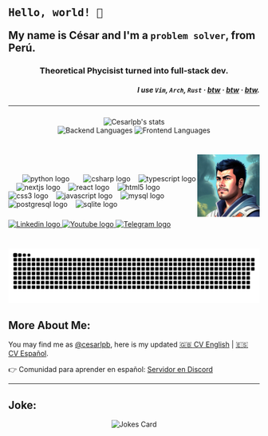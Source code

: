<h2 align="left"><pre>Hello, world! 🤖</pre> My name is César and I'm a <code>problem solver</code>, from Perú.</h2>

<h3 align="center">Theoretical Phycisist turned into full-stack dev.</h3>

<h5 align="right">I use <code>Vim</code>, <code>Arch</code>, <code>Rust</code> · <u>btw</u> · <u>btw</u> · <u>btw</u>.</h5>

<hr>

###

<div align="center">
  <img src="https://github-readme-stats.vercel.app/api?username=cesarlpb&hide_title=false&hide_rank=false&show_icons=true&include_all_commits=true&count_private=true&disable_animations=false&theme=dracula&locale=en&hide_border=false&hide=discussions_started,discussions_answered&show=issues,reviews,prs_merged,prs_merged_percentage" height="250" alt="Cesarlpb's stats"  />
  <br>
  <img src="https://github-readme-stats.vercel.app/api/top-langs?username=cesarlpb&locale=en&hide_title=false&custom_title=Backend%20Most%20Used%20Langs:&layout=pie&size_weight=0.5&count_weight=0.5&card_width=320&langs_count=5&theme=dracula&hide_border=false&hide=scss,html,css,vue,xslt,javascript,less,handlebars,ejs" height="225" alt="Backend Languages"  />
  <img src="https://github-readme-stats.vercel.app/api/top-langs?username=cesarlpb&locale=en&hide_title=false&custom_title=Frontend%20Most%20Used%20Langs:&layout=pie&size_weight=0.5&count_weight=0.5&card_width=320&langs_count=3&theme=dracula&hide_border=false&hide=C#,python" height="225" alt="Frontend Languages"  />
</div>

###

<br>

<div>

<img width="24" />
<img align="right" height="125" src="img/profile.jpeg"  />
<img width="24" />


###

<div align="left">
  <img width="24" /> <img src="https://cdn.jsdelivr.net/gh/devicons/devicon/icons/python/python-original.svg" height="30" alt="python logo"  /><img width="24" /> <img src="https://cdn.jsdelivr.net/gh/devicons/devicon/icons/csharp/csharp-original.svg" height="30" alt="csharp logo"  /><img width="12" /> <img src="https://cdn.jsdelivr.net/gh/devicons/devicon/icons/typescript/typescript-original.svg" height="30" alt="typescript logo"  /><img width="12" /> <img src="https://cdn.jsdelivr.net/gh/devicons/devicon/icons/nextjs/nextjs-original.svg" height="30" alt="nextjs logo"  /><img width="12" /> <img src="https://cdn.jsdelivr.net/gh/devicons/devicon/icons/react/react-original.svg" height="30" alt="react logo"  /><img width="12" /> <img src="https://cdn.jsdelivr.net/gh/devicons/devicon/icons/html5/html5-original.svg" height="30" alt="html5 logo"  /><img width="12" /> <img src="https://cdn.jsdelivr.net/gh/devicons/devicon/icons/css3/css3-original.svg" height="30" alt="css3 logo"  /><img width="12" /> <img src="https://cdn.jsdelivr.net/gh/devicons/devicon/icons/javascript/javascript-original.svg" height="30" alt="javascript logo"  /><img width="12" /> <img src="https://cdn.jsdelivr.net/gh/devicons/devicon/icons/mysql/mysql-original.svg" height="30" alt="mysql logo"  /><img width="12" /> <img src="https://cdn.jsdelivr.net/gh/devicons/devicon/icons/postgresql/postgresql-original.svg" height="30" alt="postgresql logo"  /><img width="12" /> <img src="https://cdn.jsdelivr.net/gh/devicons/devicon/icons/sqlite/sqlite-original.svg" height="30" alt="sqlite logo"  />
</div>

###

<div align="left">
  <a href="https://www.linkedin.com/in/cesarlpb89/" target="_blank">
    <img src="https://img.shields.io/static/v1?message=LinkedIn&logo=linkedin&label=&color=0077B5&logoColor=white&labelColor=&style=for-the-badge" height="35" alt="Linkedin logo"  />
  </a><a href="https://www.youtube.com/@dev_time" target="_blank">
    <img src="https://img.shields.io/static/v1?message=Youtube&logo=youtube&label=&color=FF0000&logoColor=white&labelColor=&style=for-the-badge" height="35" alt="Youtube logo"  />
  </a><a href="https://t.me/Cesarlpb" target="_blank">
    <img src="https://img.shields.io/static/v1?message=Telegram&logo=telegram&label=&color=2CA5E0&logoColor=white&labelColor=&style=for-the-badge" height="35" alt="Telegram logo"  />
  </a>
</div>

</div>

###

<br clear="both">

<img src="https://raw.githubusercontent.com/cesarlpb/cesarlpb/output/snake.svg" alt="Snake animation" />

###

## More About Me: 

You may find me as [@cesarlpb](https://github.com/cesarlpb), here is my updated [🇬🇧 CV English](https://cesarlpb.github.io/cv) | [🇪🇸 CV Español](https://cesarlpb.github.io/cv?lang=es).


👉 Comunidad para aprender en español: [Servidor en Discord](https://discord.gg/mkw2H36c)

---

<!-- ![Most Used Languages](https://github-readme-stats.vercel.app/api/top-langs/?username=cesarlpb&theme=blue-green&size_weight=0.5&count_weight=0.5&&hide=html,css) -->

## Joke:

<div align="center">
  <img src="https://readme-jokes.vercel.app/api" alt="Jokes Card" />
</div>
